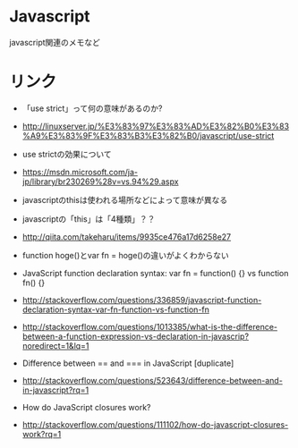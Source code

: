 # Javascript
javascript関連のメモなど

# リンク
- 「use strict」って何の意味があるのか?
- http://linuxserver.jp/%E3%83%97%E3%83%AD%E3%82%B0%E3%83%A9%E3%83%9F%E3%83%B3%E3%82%B0/javascript/use-strict
 - use strictの効果について
 - https://msdn.microsoft.com/ja-jp/library/br230269%28v=vs.94%29.aspx

- javascriptのthisは使われる場所などによって意味が異なる
 - javascriptの「this」は「4種類」？？
 - http://qiita.com/takeharu/items/9935ce476a17d6258e27

- function hoge()とvar fn = hoge()の違いがよくわからない
 - JavaScript function declaration syntax: var fn = function() {} vs function fn() {}
 - http://stackoverflow.com/questions/336859/javascript-function-declaration-syntax-var-fn-function-vs-function-fn
 - http://stackoverflow.com/questions/1013385/what-is-the-difference-between-a-function-expression-vs-declaration-in-javascrip?noredirect=1&lq=1

- Difference between == and === in JavaScript [duplicate]
 - http://stackoverflow.com/questions/523643/difference-between-and-in-javascript?rq=1

- How do JavaScript closures work?
 - http://stackoverflow.com/questions/111102/how-do-javascript-closures-work?rq=1
